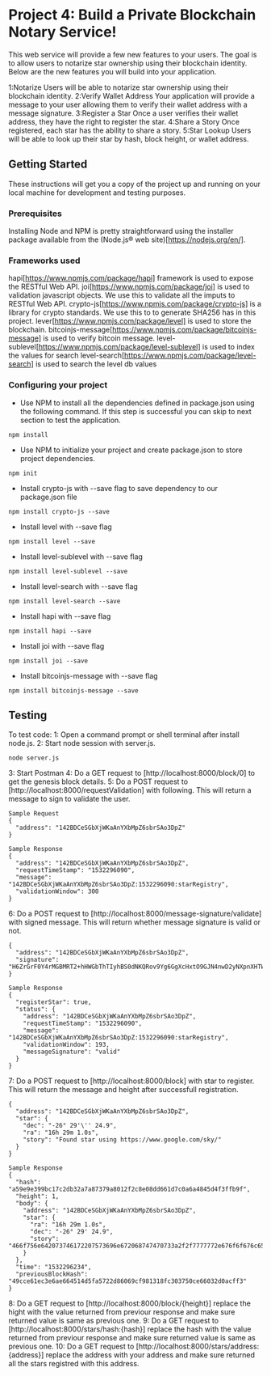 # Project 4: Build a Private Blockchain Notary Service!

This web service will provide a few new features to your users. The goal is to allow users to notarize star ownership using their blockchain identity. Below are the new features you will build into your application.

1:Notarize	Users will be able to notarize star ownership using their blockchain identity.
2:Verify Wallet Address	Your application will provide a message to your user allowing them to verify their wallet address with a message signature.
3:Register a Star	Once a user verifies their wallet address, they have the right to register the star.
4:Share a Story	Once registered, each star has the ability to share a story.
5:Star Lookup	Users will be able to look up their star by hash, block height, or wallet address.

## Getting Started

These instructions will get you a copy of the project up and running on your local machine for development and testing purposes.

### Prerequisites

Installing Node and NPM is pretty straightforward using the installer package available from the (Node.js® web site)[https://nodejs.org/en/].

### Frameworks used

hapi[https://www.npmjs.com/package/hapi] framework is used to expose the RESTful Web API.
joi[https://www.npmjs.com/package/joi] is used to validation javascript objects. We use this to validate all the imputs to RESTful Web API.
crypto-js[https://www.npmjs.com/package/crypto-js] is a library for crypto standards. We use this to to generate SHA256 has in this project.
lever[https://www.npmjs.com/package/level] is used to store the blockchain.
bitcoinjs-message[https://www.npmjs.com/package/bitcoinjs-message] is used to verify bitcoin message.
level-sublevel[https://www.npmjs.com/package/level-sublevel] is used to index the values for search
level-search[https://www.npmjs.com/package/level-search] is used to search the level db values

### Configuring your project

- Use NPM to install all the dependencies defined in package.json using the following command. If this step is successful you can skip to next section to test the application.
```
npm install
```
- Use NPM to initialize your project and create package.json to store project dependencies.
```
npm init
```
- Install crypto-js with --save flag to save dependency to our package.json file
```
npm install crypto-js --save
```
- Install level with --save flag
```
npm install level --save
```
- Install level-sublevel with --save flag
```
npm install level-sublevel --save
```
- Install level-search with --save flag
```
npm install level-search --save
```
- Install hapi with --save flag
```
npm install hapi --save
```
- Install joi with --save flag
```
npm install joi --save
```
- Install bitcoinjs-message with --save flag
```
npm install bitcoinjs-message --save
```

## Testing

To test code:
1: Open a command prompt or shell terminal after install node.js.
2: Start node session with server.js.
```
node server.js
```
3: Start Postman
4: Do a GET request to [http://localhost:8000/block/0] to get the genesis block details.
5: Do a POST request to [http://localhost:8000/requestValidation] with following. This will return a message to sign to validate the user.
```
Sample Request
{
  "address": "142BDCeSGbXjWKaAnYXbMpZ6sbrSAo3DpZ"
}

Sample Response
{
  "address": "142BDCeSGbXjWKaAnYXbMpZ6sbrSAo3DpZ",
  "requestTimeStamp": "1532296090",
  "message": "142BDCeSGbXjWKaAnYXbMpZ6sbrSAo3DpZ:1532296090:starRegistry",
  "validationWindow": 300
}
```
6: Do a POST request to [http://localhost:8000/message-signature/validate] with signed message. This will return whether message signature is valid or not.
```
{
  "address": "142BDCeSGbXjWKaAnYXbMpZ6sbrSAo3DpZ",
  "signature": "H6ZrGrF0Y4rMGBMRT2+hHWGbThTIyhBS0dNKQRov9Yg6GgXcHxtO9GJN4nwD2yNXpnXHTWU9i+qdw5vpsooryLU="
}

Sample Response
{
  "registerStar": true,
  "status": {
    "address": "142BDCeSGbXjWKaAnYXbMpZ6sbrSAo3DpZ",
    "requestTimeStamp": "1532296090",
    "message": "142BDCeSGbXjWKaAnYXbMpZ6sbrSAo3DpZ:1532296090:starRegistry",
    "validationWindow": 193,
    "messageSignature": "valid"
  }
}
```
7: Do a POST request to [http://localhost:8000/block] with star to register. This will return the message and height after successfull registration.
```
{
  "address": "142BDCeSGbXjWKaAnYXbMpZ6sbrSAo3DpZ",
  "star": {
    "dec": "-26° 29'\'' 24.9",
    "ra": "16h 29m 1.0s",
    "story": "Found star using https://www.google.com/sky/"
  }
}

Sample Response
{
  "hash": "a59e9e399bc17c2db32a7a87379a8012f2c8e08dd661d7c0a6a4845d4f3ffb9f",
  "height": 1,
  "body": {
    "address": "142BDCeSGbXjWKaAnYXbMpZ6sbrSAo3DpZ",
    "star": {
      "ra": "16h 29m 1.0s",
      "dec": "-26° 29' 24.9",
      "story": "466f756e642073746172207573696e672068747470733a2f2f7777772e676f6f676c652e636f6d2f736b792f"
    }
  },
  "time": "1532296234",
  "previousBlockHash": "49cce61ec3e6ae664514d5fa5722d86069cf981318fc303750ce66032d0acff3"
}
```
8: Do a GET request to [http://localhost:8000/block/{height}] replace the hight with the value returned from previour response and make sure returned value is same as previous one.
9: Do a GET request to [http://localhost:8000/stars/hash:{hash}] replace the hash with the value returned from previour response and make sure returned value is same as previous one.
10: Do a GET request to [http://localhost:8000/stars/address:{address}] replace the address with your address and make sure returned all the stars registred with this address.
